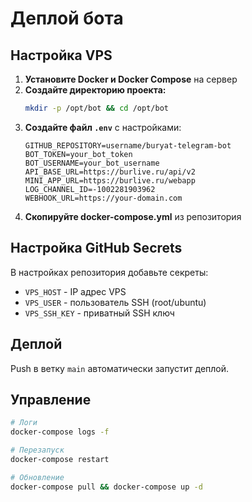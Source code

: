 # Деплой бота

## Настройка VPS

1. **Установите Docker и Docker Compose** на сервер
2. **Создайте директорию проекта:**
   ```bash
   mkdir -p /opt/bot && cd /opt/bot
   ```
3. **Создайте файл `.env`** с настройками:
   ```env
   GITHUB_REPOSITORY=username/buryat-telegram-bot
   BOT_TOKEN=your_bot_token
   BOT_USERNAME=your_bot_username
   API_BASE_URL=https://burlive.ru/api/v2
   MINI_APP_URL=https://burlive.ru/webapp
   LOG_CHANNEL_ID=-1002281903962
   WEBHOOK_URL=https://your-domain.com
   ```
4. **Скопируйте docker-compose.yml** из репозитория

## Настройка GitHub Secrets

В настройках репозитория добавьте секреты:
- `VPS_HOST` - IP адрес VPS
- `VPS_USER` - пользователь SSH (root/ubuntu)  
- `VPS_SSH_KEY` - приватный SSH ключ

## Деплой

Push в ветку `main` автоматически запустит деплой.

## Управление

```bash
# Логи
docker-compose logs -f

# Перезапуск
docker-compose restart

# Обновление
docker-compose pull && docker-compose up -d
```
